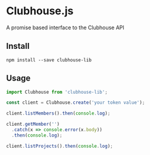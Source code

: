 # Clubhouse.js

A promise based interface to the Clubhouse API

## Install

```shell
npm install --save clubhouse-lib
```

## Usage

```javascript
import Clubhouse from 'clubhouse-lib';

const client = Clubhouse.create('your token value');

client.listMembers().then(console.log);

client.getMember('')
  .catch(x => console.error(x.body))
  .then(console.log);

client.listProjects().then(console.log);
```